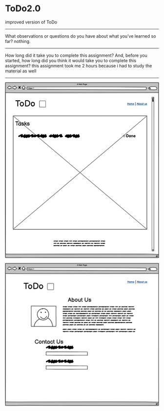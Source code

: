 # ToDo2.0
improved version of ToDo
***************************************************************************************
What observations or questions do you have about what you’ve learned so far?
nothing.
***************************************************************************************
How long did it take you to complete this assignment? And, before you started, how long did you think it would take you to complete this assignment?
this assignment took me 2 hours because i had to study the material as well
***************************************************************************************
![Homepage](assets/Index.png)

![About Page](assets/About.png)
